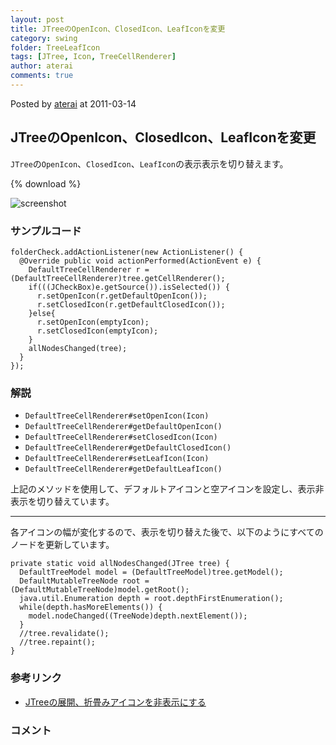 ```yaml
---
layout: post
title: JTreeのOpenIcon、ClosedIcon、LeafIconを変更
category: swing
folder: TreeLeafIcon
tags: [JTree, Icon, TreeCellRenderer]
author: aterai
comments: true
---
```


Posted by [aterai](http://terai.xrea.jp/aterai.html) at 2011-03-14

## JTreeのOpenIcon、ClosedIcon、LeafIconを変更
`JTree`の`OpenIcon`、`ClosedIcon`、`LeafIcon`の表示表示を切り替えます。

{% download %}

![screenshot](https://lh4.googleusercontent.com/_9Z4BYR88imo/TX24gbN5bHI/AAAAAAAAA30/l8Pn8nUfJiA/s800/TreeLeafIcon.png)

### サンプルコード
<pre class="prettyprint"><code>folderCheck.addActionListener(new ActionListener() {
  @Override public void actionPerformed(ActionEvent e) {
    DefaultTreeCellRenderer r = (DefaultTreeCellRenderer)tree.getCellRenderer();
    if(((JCheckBox)e.getSource()).isSelected()) {
      r.setOpenIcon(r.getDefaultOpenIcon());
      r.setClosedIcon(r.getDefaultClosedIcon());
    }else{
      r.setOpenIcon(emptyIcon);
      r.setClosedIcon(emptyIcon);
    }
    allNodesChanged(tree);
  }
});
</code></pre>

### 解説
- `DefaultTreeCellRenderer#setOpenIcon(Icon)`
- `DefaultTreeCellRenderer#getDefaultOpenIcon()`
- `DefaultTreeCellRenderer#setClosedIcon(Icon)`
- `DefaultTreeCellRenderer#getDefaultClosedIcon()`
- `DefaultTreeCellRenderer#setLeafIcon(Icon)`
- `DefaultTreeCellRenderer#getDefaultLeafIcon()`

<!-- dummy comment line for breaking list -->

上記のメソッドを使用して、デフォルトアイコンと空アイコンを設定し、表示非表示を切り替えています。

- - - -
各アイコンの幅が変化するので、表示を切り替えた後で、以下のようにすべてのノードを更新しています。
<pre class="prettyprint"><code>private static void allNodesChanged(JTree tree) {
  DefaultTreeModel model = (DefaultTreeModel)tree.getModel();
  DefaultMutableTreeNode root = (DefaultMutableTreeNode)model.getRoot();
  java.util.Enumeration depth = root.depthFirstEnumeration();
  while(depth.hasMoreElements()) {
    model.nodeChanged((TreeNode)depth.nextElement());
  }
  //tree.revalidate();
  //tree.repaint();
}
</code></pre>

### 参考リンク
- [JTreeの展開、折畳みアイコンを非表示にする](http://terai.xrea.jp/Swing/TreeExpandedIcon.html)

<!-- dummy comment line for breaking list -->

### コメント
